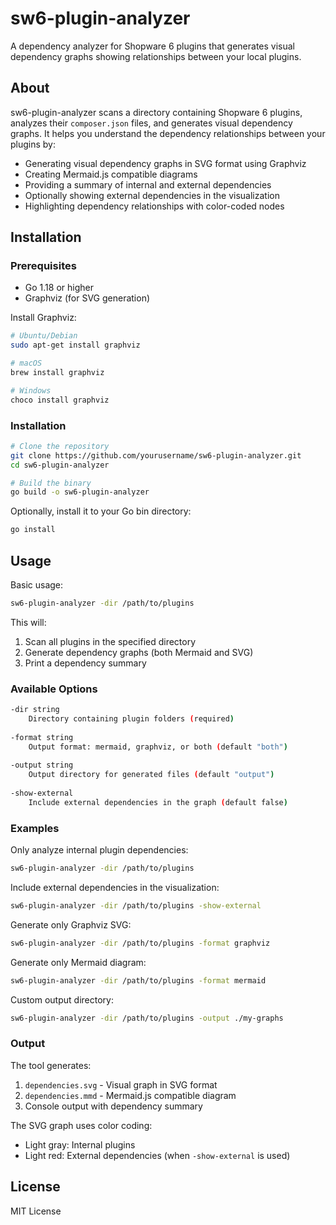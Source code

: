 # sw6-plugin-analyzer

A dependency analyzer for Shopware 6 plugins that generates visual dependency graphs showing relationships between your local plugins.

## About

sw6-plugin-analyzer scans a directory containing Shopware 6 plugins, analyzes their `composer.json` files, and generates visual dependency graphs. It helps you understand the dependency relationships between your plugins by:

- Generating visual dependency graphs in SVG format using Graphviz
- Creating Mermaid.js compatible diagrams
- Providing a summary of internal and external dependencies
- Optionally showing external dependencies in the visualization
- Highlighting dependency relationships with color-coded nodes

## Installation

### Prerequisites

- Go 1.18 or higher
- Graphviz (for SVG generation)

Install Graphviz:
```bash
# Ubuntu/Debian
sudo apt-get install graphviz

# macOS
brew install graphviz

# Windows
choco install graphviz
```

### Installation

```bash
# Clone the repository
git clone https://github.com/yourusername/sw6-plugin-analyzer.git
cd sw6-plugin-analyzer

# Build the binary
go build -o sw6-plugin-analyzer
```

Optionally, install it to your Go bin directory:
```bash
go install
```

## Usage

Basic usage:
```bash
sw6-plugin-analyzer -dir /path/to/plugins
```

This will:
1. Scan all plugins in the specified directory
2. Generate dependency graphs (both Mermaid and SVG)
3. Print a dependency summary

### Available Options

```bash
-dir string
    Directory containing plugin folders (required)
    
-format string
    Output format: mermaid, graphviz, or both (default "both")
    
-output string
    Output directory for generated files (default "output")
    
-show-external
    Include external dependencies in the graph (default false)
```

### Examples

Only analyze internal plugin dependencies:
```bash
sw6-plugin-analyzer -dir /path/to/plugins
```

Include external dependencies in the visualization:
```bash
sw6-plugin-analyzer -dir /path/to/plugins -show-external
```

Generate only Graphviz SVG:
```bash
sw6-plugin-analyzer -dir /path/to/plugins -format graphviz
```

Generate only Mermaid diagram:
```bash
sw6-plugin-analyzer -dir /path/to/plugins -format mermaid
```

Custom output directory:
```bash
sw6-plugin-analyzer -dir /path/to/plugins -output ./my-graphs
```

### Output

The tool generates:
1. `dependencies.svg` - Visual graph in SVG format
2. `dependencies.mmd` - Mermaid.js compatible diagram
3. Console output with dependency summary

The SVG graph uses color coding:
- Light gray: Internal plugins
- Light red: External dependencies (when `-show-external` is used)

## License

MIT License

